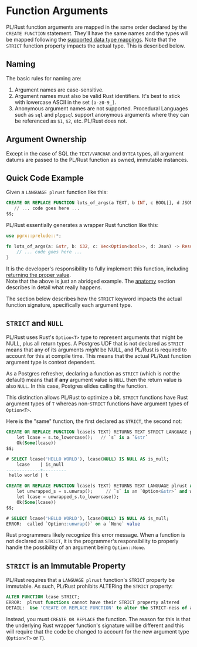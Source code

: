 # Function Arguments

PL/Rust function arguments are mapped in the same order declared by the `CREATE FUNCTION` statement.  They'll have the 
same names and the types will be mapped following the [supported data type mappings](../data-types.md).  Note that the
`STRICT` function property impacts the actual type.  This is described below.

## Naming

The basic rules for naming are:

1. Argument names are case-sensitive.
2. Argument names must also be valid Rust identifiers.  It's best to stick with lowercase ASCII in the set `[a-z0-9_]`.
3. Anonymous argument names are not supported.  Procedural Languages such as `sql` and `plpgsql` support anonymous arguments where they can be referenced as `$1`, `$2`, etc.  PL/Rust does not.

## Argument Ownership

Except in the case of SQL the `TEXT/VARCHAR` and `BYTEA` types, all argument datums are passed to the PL/Rust function
as owned, immutable instances.

## Quick Code Example

Given a `LANGUAGE plrust` function like this:

```sql
CREATE OR REPLACE FUNCTION lots_of_args(a TEXT, b INT, c BOOL[], d JSON) RETURNS INT STRICT LANGUAGE plrust AS $$
   // ... code goes here ...
$$;
```

PL/Rust essentially generates a wrapper Rust function like this:

```rust
use pgrx::prelude::*;

fn lots_of_args(a: &str, b: i32, c: Vec<Option<bool>>, d: Json) -> Result<Option<i32>, Box<dyn std::error::Error + Send + Sync + 'static>> {
    // ... code goes here ...
}
```

It is the developer's responsibility to fully implement this function, including [returning the proper value](return-type.md).  
Note that the above is just an abridged example.  The [anatomy](anatomy.md) section describes in detail what really happens.

The section below describes how the `STRICT` keyword impacts the actual function signature, specifically each argument type.

## `STRICT` and `NULL`

PL/Rust uses Rust's `Option<T>` type to represent arguments that might be NULL, plus all return types.  A Postgres UDF
that is not declared as `STRICT` means that any of its arguments *might* be NULL, and PL/Rust is required to account
for this at compile time.  This means that the actual PL/Rust function argument type is context dependent.

As a Postgres refresher, declaring a function as `STRICT` (which is *not* the default) means that if **any** argument
value is `NULL` then the return value is also `NULL`.  In this case, Postgres elides calling the function.

This distinction allows PL/Rust to optimize a bit.  `STRICT` functions have Rust argument types of `T` whereas non-`STRICT`
functions have argument types of `Option<T>`.

Here is the "same" function, the first declared as `STRICT`, the second not:

```sql
CREATE OR REPLACE FUNCTION lcase(s TEXT) RETURNS TEXT STRICT LANGUAGE plrust AS $$
    let lcase = s.to_lowercase();   // `s` is a `&str`
    Ok(Some(lcase)) 
$$;

# SELECT lcase('HELLO WORLD'), lcase(NULL) IS NULL AS is_null;
    lcase    | is_null 
-------------+---------
 hello world | t

```

```sql
CREATE OR REPLACE FUNCTION lcase(s TEXT) RETURNS TEXT LANGUAGE plrust AS $$
    let unwrapped_s = s.unwrap();     // `s` is an `Option<&str>` and will panic if `s` IS NULL
    let lcase = unwrapped_s.to_lowercase();
    Ok(Some(lcase)) 
$$;

# SELECT lcase('HELLO WORLD'), lcase(NULL) IS NULL AS is_null;
ERROR:  called `Option::unwrap()` on a `None` value
```

Rust programmers likely recognize this error message.  When a function is not declared as `STRICT`, it is the programmer's
responsibility to properly handle the possibility of an argument being `Option::None`.

## `STRICT` is an Immutable Property

PL/Rust requires that a `LANGUAGE plrust` function's `STRICT` property be immutable.  As such, PL/Rust prohibits
ALTERing the `STRICT` property:

```sql
ALTER FUNCTION lcase STRICT;
ERROR:  plrust functions cannot have their STRICT property altered
DETAIL:  Use 'CREATE OR REPLACE FUNCTION' to alter the STRICT-ness of an existing plrust function
```

Instead, you must `CREATE OR REPLACE` the function.  The reason for this is that the underlying Rust wrapper function's
signature will be different and this will require that the code be changed to account for the new argument type
(`Option<T>` or `T`).

